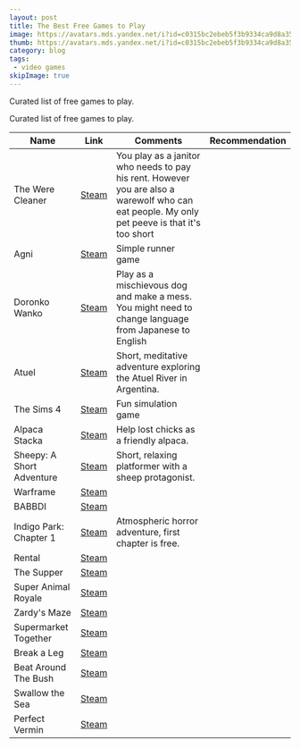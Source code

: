 ```yaml
---
layout: post
title: The Best Free Games to Play
image: https://avatars.mds.yandex.net/i?id=c0315bc2ebeb5f3b9334ca9d8a35bf629afb02bd-5142520-images-thumbs&n=13
thumb: https://avatars.mds.yandex.net/i?id=c0315bc2ebeb5f3b9334ca9d8a35bf629afb02bd-5142520-images-thumbs&n=13
category: blog
tags:
 - video games
skipImage: true
---
```



Curated list of free games to play.<!-- truncate_here -->

Curated list of free games to play.

| Name | Link | Comments | Recommendation |
|------|------|----------|----------------|
| The Were Cleaner | [Steam](https://store.steampowered.com/app/2795000/The_WereCleaner/) |You play as a janitor who needs to pay his rent. However you are also a warewolf who can eat people. My only pet peeve is that it's too short| 
| Agni | [Steam](https://store.steampowered.com/app/1822340/AGNI/) | Simple runner game |
| Doronko Wanko | [Steam](https://store.steampowered.com/app/2512840/DORONKO_WANKO/) | Play as a mischievous dog and make a mess. You might need to change language from Japanese to English |
| Atuel | [Steam](https://store.steampowered.com/app/2794330/Atuel/) | Short, meditative adventure exploring the Atuel River in Argentina. |
| The Sims 4 | [Steam](https://store.steampowered.com/app/1222670/The_Sims_4/) | Fun simulation game |
| Alpaca Stacka | [Steam](https://store.steampowered.com/app/1655140/Alpaca_Stacka/) | Help lost chicks as a friendly alpaca. |
| Sheepy: A Short Adventure | [Steam](https://store.steampowered.com/app/1568400/Sheepy_A_Short_Adventure/) | Short, relaxing platformer with a sheep protagonist. |
| Warframe | [Steam](https://store.steampowered.com/app/230410/Warframe/) | |
| BABBDI | [Steam](https://store.steampowered.com/app/2240530/BABBDI/) | |
| Indigo Park: Chapter 1 | [Steam](https://store.steampowered.com/app/2504480/Indigo_Park_Chapter_1/) | Atmospheric horror adventure, first chapter is free. |
| Rental  | [Steam](https://store.steampowered.com/app/2796550/Rental/) | | 
| The Supper | [Steam](https://store.steampowered.com/app/1171370/The_Supper/) |  |
| Super Animal Royale | [Steam](https://store.steampowered.com/app/843380/Super_Animal_Royale/) | |
| Zardy's Maze | [Steam](https://store.steampowered.com/app/1484800/Zardys_Maze/) | |
| Supermarket Together | [Steam](https://store.steampowered.com/app/2709570/Supermarket_Together/) | |
| Break a Leg | [Steam](https://store.steampowered.com/app/3022110/Break_a_Leg/) | |
| Beat Around The Bush | [Steam](https://store.steampowered.com/app/3099730/Beat_Around_The_Bush/) | |
| Swallow the Sea | [Steam](https://store.steampowered.com/app/1511860/Swallow_the_Sea/) | |
| Perfect Vermin | [Steam](https://store.steampowered.com/app/1416130/Perfect_Vermin/) | |